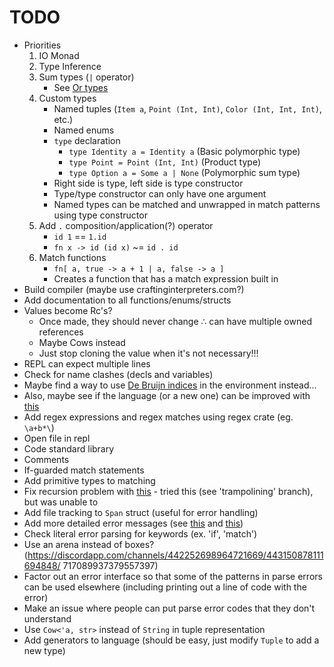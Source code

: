 # TODO

* Priorities
  1. IO Monad
  2. Type Inference
  3. Sum types (`|` operator)
     * See [Or types](http://journal.stuffwithstuff.com/2010/08/23/void-null-maybe-and-nothing/)
  4. Custom types
     * Named tuples (`Item a`, `Point (Int, Int)`, `Color (Int, Int, Int)`, etc.)
     * Named enums
     * `type` declaration
       * `type Identity a = Identity a` (Basic polymorphic type)
       * `type Point = Point (Int, Int)` (Product type)
       * `type Option a = Some a | None` (Polymorphic sum type)
     * Right side is type, left side is type constructor
     * Type/type constructor can only have one argument
     * Named types can be matched and unwrapped in match patterns using type constructor
  5. Add `.` composition/application(?) operator
     * `id 1` == `1.id`
     * `fn x -> id (id x)` ~= `id . id`
  6. Match functions
     * `fn[ a, true -> a + 1 | a, false -> a ]`
     * Creates a function that has a match expression built in
* Build compiler (maybe use craftinginterpreters.com?)
* Add documentation to all functions/enums/structs
* Values become Rc's?
  * Once made, they should never change ∴ can have multiple owned references
  * Maybe Cows instead
  * Just stop cloning the value when it's not necessary!!!
* REPL can expect multiple lines
* Check for name clashes (decls and variables)
* Maybe find a way to use [De Bruijn indices](https://en.wikipedia.org/wiki/De_Bruijn_index) in the environment instead...
* Also, maybe see if the language (or a new one) can be improved with [this](http://willcrichton.net/notes/type-level-programming/)
* Add regex expressions and regex matches using regex crate (eg. `\a+b*\`)
* Open file in repl
* Code standard library
* Comments
* If-guarded match statements
* Add primitive types to matching
* Fix recursion problem with [this](https://www.reddit.com/r/ProgrammingLanguages/comments/gkx10d/recursion_without_stack_overflow/) - tried this (see 'trampolining' branch), but was unable to
* Add file tracking to `Span` struct (useful for error handling)
* Add more detailed error messages (see [this](https://elm-lang.org/news/compiler-errors-for-humans) and [this](https://blog.rust-lang.org/2016/08/10/Shape-of-errors-to-come.html))
* Check literal error parsing for keywords (ex. 'if', 'match')
* Use an arena instead of boxes? (https://discordapp.com/channels/442252698964721669/443150878111694848/
717089937379557397)
* Factor out an error interface so that some of the patterns in parse errors can be used elsewhere (including printing out a line of code with the error)
* Make an issue where people can put parse error codes that they don't understand
* Use `Cow<'a, str>` instead of `String` in tuple representation
* Add generators to language (should be easy, just modify `Tuple` to add a new type)
